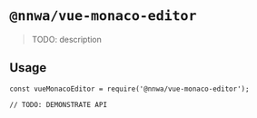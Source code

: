 # `@nnwa/vue-monaco-editor`

> TODO: description

## Usage

```
const vueMonacoEditor = require('@nnwa/vue-monaco-editor');

// TODO: DEMONSTRATE API
```
